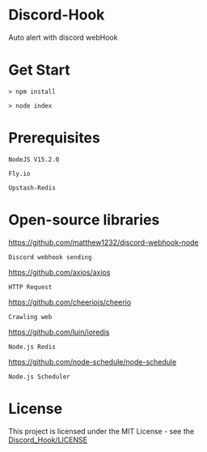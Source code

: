 # Discord-Hook
Auto alert with discord webHook
# Get Start
    > npm install

    > node index
# Prerequisites
    NodeJS V15.2.0

    Fly.io
    
    Upstash-Redis
# Open-source libraries
https://github.com/matthew1232/discord-webhook-node

    Discord webhook sending
    
https://github.com/axios/axios

    HTTP Request

https://github.com/cheeriojs/cheerio
    
    Crawling web
        
https://github.com/luin/ioredis

    Node.js Redis
    
https://github.com/node-schedule/node-schedule

    Node.js Scheduler
# License
This project is licensed under the MIT License - see the [Discord_Hook/LICENSE](LICENSE)
